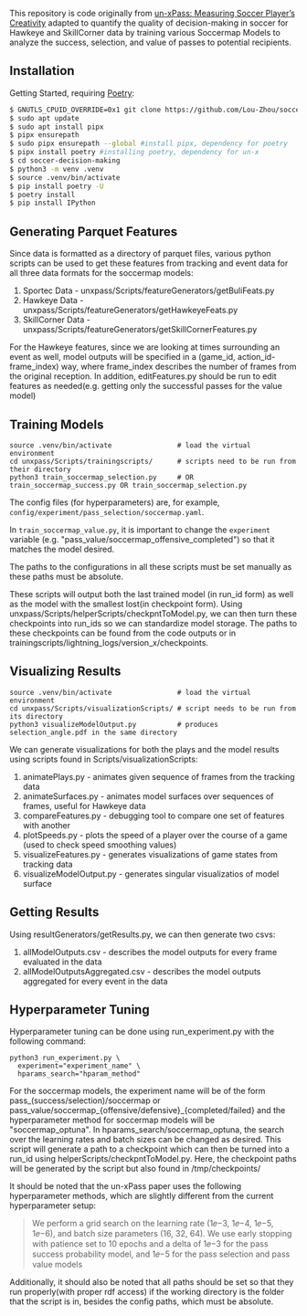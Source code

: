 This repository is code originally from [un-xPass: Measuring Soccer Player’s Creativity](https://github.com/ML-KULeuven/un-xPass) adapted to quantify the quality of decision-making in soccer for Hawkeye and SkillCorner data by training various Soccermap Models to analyze the success, selection, and value of passes to potential recipients.

## Installation

Getting Started, requiring [Poetry](https://python-poetry.org/):

```sh
$ GNUTLS_CPUID_OVERRIDE=0x1 git clone https://github.com/Lou-Zhou/soccer-decision-making.git #GNUTLS_CPUID_OVERRIDE=0x1 only included due to some errors with cloning / https connections
$ sudo apt update
$ sudo apt install pipx
$ pipx ensurepath
$ sudo pipx ensurepath --global #install pipx, dependency for poetry
$ pipx install poetry #installing poetry, dependency for un-x
$ cd soccer-decision-making
$ python3 -m venv .venv
$ source .venv/bin/activate
$ pip install poetry -U
$ poetry install
$ pip install IPython
```
## Generating Parquet Features

Since data is formatted as a directory of parquet files, various python scripts can be used to get these features from tracking and event data for all three data formats for the soccermap models:
1. Sportec Data - unxpass/Scripts/featureGenerators/getBuliFeats.py
2. Hawkeye Data - unxpass/Scripts/featureGenerators/getHawkeyeFeats.py
3. SkillCorner Data - unxpass/Scripts/featureGenerators/getSkillCornerFeatures.py

For the Hawkeye features, since we are looking at times surrounding an event as well, model outputs will be specified in a (game_id, action_id-frame_index) way, where frame_index describes the number of frames from the original reception. In addition, editFeatures.py should be run to edit features as needed(e.g. getting only the successful passes for the value model)

## Training Models

```
source .venv/bin/activate                # load the virtual environment
cd unxpass/Scripts/trainingscripts/      # scripts need to be run from their directory
python3 train_soccermap_selection.py     # OR train_soccermap_success.py OR train_soccermap_selection.py
```

The config files (for hyperparameters) are, for example, `config/experiment/pass_selection/soccermap.yaml`.

In `train_soccermap_value.py`, it is important to change the `experiment` variable (e.g. "pass_value/soccermap_offensive_completed") so that it matches the model desired.

The paths to the configurations in all these scripts must be set manually as these paths must be absolute.

These scripts will output both the last trained model (in run_id form) as well as the model with the smallest lost(in checkpoint form). Using unxpass/Scripts/helperScripts/checkpntToModel.py, we can then turn these checkpoints into run_ids so we can standardize model storage. The paths to these checkpoints can be found from the code outputs or in trainingscripts/lightning_logs/version_x/checkpoints.

## Visualizing Results

```
source .venv/bin/activate                # load the virtual environment
cd unxpass/Scripts/visualizationScripts/ # script needs to be run from its directory
python3 visualizeModelOutput.py          # produces selection_angle.pdf in the same directory
```

We can generate visualizations for both the plays and the model results using scripts found in Scripts/visualizationScripts:

1. animatePlays.py - animates given sequence of frames from the tracking data
2. animateSurfaces.py - animates model surfaces over sequences of frames, useful for Hawkeye data
3. compareFeatures.py - debugging tool to compare one set of features with another
4. plotSpeeds.py - plots the speed of a player over the course of a game (used to check speed smoothing values)
5. visualizeFeatures.py - generates visualizations of game states from tracking data
6. visualizeModelOutput.py - generates singular visualizatios of model surface 

## Getting Results

Using resultGenerators/getResults.py, we can then generate two csvs: 

1. allModelOutputs.csv - describes the model outputs for every frame evaluated in the data
2. allModelOutputsAggregated.csv - describes the model outputs aggregated for every event in the data

## Hyperparameter Tuning

Hyperparameter tuning can be done using run_experiment.py with the following command:

```
python3 run_experiment.py \
  experiment="experiment_name" \
  hparams_search="hparam_method" 
```

For the soccermap models, the experiment name will be of the form pass_(success/selection)/soccermap or pass_value/soccermap_{offensive/defensive}_{completed/failed} and the hyperparameter method for soccermap models will be "soccermap_optuna". In hparams_search/soccermap_optuna, the search over the learning rates and batch sizes can be changed as desired. This script will generate a path to a checkpoint which can then be turned into a run_id using helperScripts/checkpntToModel.py. Here, the checkpoint paths will be generated by the script but also found in /tmp/checkpoints/

It should be noted that the un-xPass paper uses the following hyperparameter methods, which are slightly different from the current hyperparameter setup:

> We perform a grid search on the learning rate (1𝑒−3,
> 1𝑒−4, 1𝑒−5, 1𝑒−6), and batch size parameters (16, 32, 64). We use
> early stopping with patience set to 10 epochs and a delta of 1𝑒−3 for
> the pass success probability model, and 1𝑒−5 for the pass selection
> and pass value models

Additionally, it should also be noted that all paths should be set so that they run properly(with proper rdf access) if the working directory is the folder that the script is in, besides the config paths, which must be absolute.
